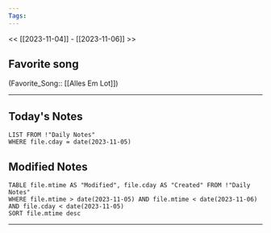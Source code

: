 ```yaml
---
Tags:
---
```

<< [[2023-11-04]] - [[2023-11-06]] >>
## Favorite song
(Favorite_Song:: [[Alles Em Lot]])

___
## Today's Notes
```dataview
LIST FROM !"Daily Notes"
WHERE file.cday = date(2023-11-05)
```
## Modified Notes
```dataview
TABLE file.mtime AS "Modified", file.cday AS "Created" FROM !"Daily Notes" 
WHERE file.mtime > date(2023-11-05) AND file.mtime < date(2023-11-06) AND file.cday < date(2023-11-05)
SORT file.mtime desc
```
___
